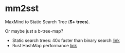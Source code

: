 # mm2sst

MaxMind to Static Search Tree (**S+ trees**).

Or maybe just a b-tree-map?

- Static search trees: 40x faster than binary search [link](https://curiouscoding.nl/posts/static-search-tree/)
- Rust HashMap performance [link](https://morestina.net/blog/1843/the-stable-hashmap-trap)
